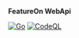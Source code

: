 **FeatureOn WebApi**

[![Go](https://github.com/FeatureOn/api/actions/workflows/go.yml/badge.svg)](https://github.com/FeatureOn/api/actions/workflows/go.yml)  [![CodeQL](https://github.com/FeatureOn/api/actions/workflows/codeql-analysis.yml/badge.svg)](https://github.com/FeatureOn/api/actions/workflows/codeql-analysis.yml)